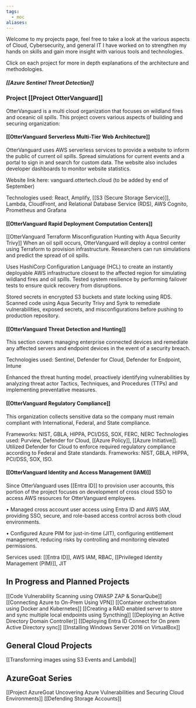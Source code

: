 ```yaml
---
tags:
  - moc
aliases:
---
```

Welcome to my projects page, feel free to take a look at the various aspects of Cloud, Cybersecurity, and general IT I have worked on to strengthen my hands on skills and gain more insight with various tools and technologies.

Click on each project for more in depth explanations of the architecture and methodologies. 
##### [[Azure Sentinel Threat Detection]]
### Project [[Project OtterVanguard]]
OtterVanguard is a multi cloud organization that focuses on wildland fires and oceanic oil spills.
This project covers various aspects of building and securing organization:
#### [[OtterVanguard Serverless Multi-Tier Web Architecture]]
OtterVanguard uses AWS serverless services to provide a website to inform the public of current oil spills. Spread simulations for current events and a portal to sign in and search for custom data. The website also includes developer dashboards to monitor website statistics.

Website link here: vanguard.ottertech.cloud (to be added by end of September)

Technologies used: React, Amplify, [[S3 (Secure Storage Service)]], Lambda, CloudFront, and Relational Database Service (RDS), AWS Cognito, Prometheus and Grafana
#### [[OtterVanguard Rapid Deployment Computation Centers]]
[[OtterVanguard Terraform Misconfiguration Hunting with Aqua Security Trivy]]
When an oil spill occurs, OtterVanguard will deploy a control center using Terraform to provision infrastructure. Researchers can run simulations and predict the spread of oil spills.

Uses HashiCorp Configuration Language (HCL) to create an instantly deployable AWS infrastructure closest to the affected region for simulating wildland fires and oil spills. Tested system resilience by performing failover tests to ensure quick recovery from disruptions.

Stored secrets in encrypted S3 buckets and state locking using RDS. Scanned code using Aqua Security Trivy and Synk to remediate vulnerabilities, exposed secrets, and misconfigurations before pushing to production repository.
#### [[OtterVanguard Threat Detection and Hunting]]
This section covers managing enterprise connected devices and remediate any affected servers and endpoint devices in the event of a security breach. 

Technologies used: Sentinel, Defender for Cloud, Defender for Endpoint, Intune

Enhanced the threat hunting model, proactively identifying vulnerabilities by analyzing threat actor Tactics, Techniques, and Procedures (TTPs) and implementing preventative measures.

#### [[OtterVanguard Regulatory Compliance]]
This organization collects sensitive data so the company must remain compliant with International, Federal, and State compliance. 

Frameworks: NIST, GBLA, HIPPA, PCI/DSS, SOX, FERC, NERC
Technologies used: Purview, Defender for Cloud, [[Azure Policy]], [[Azure Initiative]]. 
Utilized Defender for Cloud to enforce required regulatory compliance according to Federal and State standards. Frameworks: NIST, GBLA, HIPPA, PCI/DSS, SOX, ISO.

#### [[OtterVanguard Identity and Access Management (IAM)]]
Since OtterVanguard uses [[Entra ID]] to provision user accounts, this portion of the project focuses on development of cross cloud SSO to access AWS resources for OtterVanguard employees.

• Managed cross account user access using Entra ID and AWS IAM, providing SSO, secure, and role-based access control across both cloud environments.

• Configured Azure PIM for just-in-time (JIT), configuring entitlement management, reducing risks by controlling and monitoring elevated permissions.

Services used: [[Entra ID]], AWS IAM, RBAC, [[Privileged Identity Management (PIM)]], JIT
## In Progress and Planned Projects
[[Code Vulnerability Scanning using OWASP ZAP & SonarQube]]
[[Connecting Azure to On-Prem Using VPN]]
[[Container orchestration using Docker and Kubernetes]]
[[Creating a RAID enabled server to store and sync multiple local endpoints using Syncthing]]
[[Deploying an Active Directory Domain Controller]]
[[Deploying Entra ID Connect for On prem Active Directory sync]]
[[Installing Windows Server 2016 on VirtualBox]]

## General Cloud Projects
[[Transforming images using S3 Events and Lambda]]


## AzureGoat Series
[[Project AzureGoat Uncovering Azure Vulnerabilities and Securing Cloud Environments]]
[[Defending Storage Accounts]]
